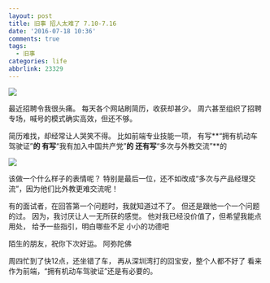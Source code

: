 ```yaml
---
layout: post
title: 旧事 招人太难了 7.10-7.16
date: '2016-07-18 10:36'
comments: true
tags:
  - 旧事
categories: life
abbrlink: 23329
---
```


![](/assets/blogImg/diary-6.jpg)

最近招聘令我很头痛。
每天各个网站刷简历，收获却甚少。
周六甚至组织了招聘专场，喊号的模式确实高效，但还不够。

简历难找，却经常让人哭笑不得。
比如前端专业技能一项，
有写**“拥有机动车驾驶证”**的
有写**“我有加入中国共产党”**的
还有写**“多次与外教交流”**的

![](/assets/blogImg/diary-1.jpg) 

该做一个什么样子的表情呢？
特别是最后一位，还不如改成“多次与产品经理交流”，因为他们比外教更难交流呢！

有的面试者，在回答第一个问题时，我就知道过不了。
但还是跟他一个一个问题的过。
因为，我讨厌让人一无所获的感觉。
他对我已经没价值了，但希望我能点用处，
给予一些指引，明白哪些不足
小小的功德吧

陌生的朋友，祝你下次好运。
阿弥陀佛

周四忙到了快12点，还坐错了车，
再从深圳湾打的回宝安，整个人都不好了
看来作为前端，“拥有机动车驾驶证”还是有必要的。





